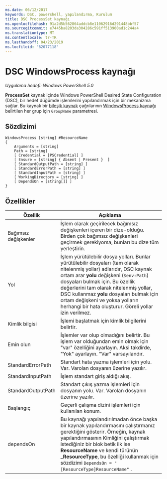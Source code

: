 ```yaml
---
ms.date: 06/12/2017
keywords: DSC, powershell, yapılandırma, Kurulum
title: DSC ProcessSet kaynağı
ms.openlocfilehash: 91a2d5b562864addcb8e11062916d291448bbf57
ms.sourcegitcommit: e7445ba8203da304286c591ff513900ad1c244a4
ms.translationtype: MT
ms.contentlocale: tr-TR
ms.lasthandoff: 04/23/2019
ms.locfileid: "62077118"
---
```

# <a name="dsc-windowsprocess-resource"></a>DSC WindowsProcess kaynağı

_Uygulama hedefi: Windows PowerShell 5.0_

**ProcessSet** kaynak içinde Windows PowerShell Desired State Configuration (DSC), bir hedef düğümde işlemlerini yapılandırmak için bir mekanizma sağlar. Bu kaynak bir [bileşik kaynak](../../../resources/authoringResourceComposite.md) çağrılarının [WindowsProcess kaynağı](windowsProcessResource.md) belirtilen her grup için `GroupName` parametresi.

## <a name="syntax"></a>Sözdizimi

```
WindowsProcess [string] #ResourceName
{
    Arguments = [string]
    Path = [string]
    [ Credential = [PSCredential] ]
    [ Ensure = [string] { Absent | Present }  ]
    [ StandardOutputPath = [string] ]
    [ StandardErrorPath = [string] ]
    [ StandardInputPath = [string] ]
    [ WorkingDirectory = [string] ]
    [ DependsOn = [string[]] ]
}
```

## <a name="properties"></a>Özellikler

| Özellik | Açıklama |
| --- | --- |
| Bağımsız değişkenler| İşlem olarak geçirilecek bağımsız değişkenleri içeren bir dize-olduğu. Birden çok bağımsız değişkenleri geçirmek gerekiyorsa, bunları bu dize tüm yerleştirin.|
| Yol| İşlem yürütülebilir dosya yolları. Bunlar yürütülebilir dosyaları (tam olarak nitelenmiş yollar) adlarıdır, DSC kaynak ortam arar **yolu** değişkeni (`$env:Path`) dosyaları bulmak için. Bu özellik değerlerini tam olarak nitelenmiş yollar, DSC kullanmaz **yolu** dosyaları bulmak için ortam değişkeni ve yoksa yolların herhangi bir hata oluşturur. Göreli yollar izin verilmez.|
| Kimlik bilgisi| İşlemi başlatmak için kimlik bilgilerini belirtir.|
| Emin olun| İşlemler var olup olmadığını belirtir. Bu işlem var olduğundan emin olmak için "var" özelliğini ayarlayın. Aksi takdirde, "Yok" ayarlayın. "Var" varsayılandır.|
| StandardErrorPath| Standart hata yazma işlemleri için yolu. Var. Varolan dosyanın üzerine yazılır.|
| StandardInputPath| İşlem standart giriş aldığı akış.|
| StandardOutputPath| Standart çıkış yazma işlemleri için dosyanın yolu. Var. Varolan dosyanın üzerine yazılır.|
| Başlangıç| Geçerli çalışma dizini işlemleri için kullanılan konum.|
| dependsOn | Bu kaynağı yapılandırılmadan önce başka bir kaynak yapılandırmasını çalıştırmanız gerektiğini gösterir. Örneğin, kaynak yapılandırmasının Kimliğini çalıştırmak istediğiniz bir blok betik ilk ise **ResourceName** ve kendi türünün **_ResourceType**, bu özelliği kullanmak için sözdizimi `DependsOn = "[ResourceType]ResourceName"` .|
